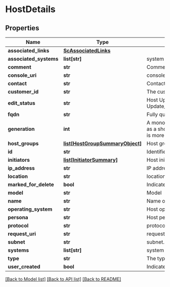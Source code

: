 # HostDetails

## Properties
Name | Type | Description | Notes
------------ | ------------- | ------------- | -------------
**associated_links** | [**ScAssociatedLinks**](ScAssociatedLinks.md) |  | [optional] 
**associated_systems** | **list[str]** | system IDs to which the host belongs to. | [optional] 
**comment** | **str** | Comment | [optional] 
**console_uri** | **str** | consoleUri for detailed storage object | [optional] 
**contact** | **str** | Contact information | [optional] 
**customer_id** | **str** | The customer application identifier | [optional] 
**edit_status** | **str** | Host Update or Delete progress status. Possible status are: Update_In_Progress,Update_Success,Update_Failed,Delete_In_Progress,Delete_Failed,Not_Applicable. | [optional] 
**fqdn** | **str** | Fully qualified domain name of the host. | [optional] 
**generation** | **int** | A monotonically increasing value. This value updates when the resource is updated and can be used as a short way to determine if a resource has changed or which of two different copies of a resource is more up to date. | [optional] 
**host_groups** | [**list[HostGroupSummaryObject]**](HostGroupSummaryObject.md) | Host group to which the host belongs to | [optional] 
**id** | **str** | Identifier for host. | [optional] 
**initiators** | [**list[InitiatorSummary]**](InitiatorSummary.md) | Host initiator list this host is associated with. | [optional] 
**ip_address** | **str** | IP address of the host. | [optional] 
**location** | **str** | location. | [optional] 
**marked_for_delete** | **bool** | Indicates whether host group is marked for deletion or not | [optional] 
**model** | **str** | Model | [optional] 
**name** | **str** | Name of the host. | [optional] 
**operating_system** | **str** | Host operating system. | [optional] 
**persona** | **str** | Host persona details. | [optional] 
**protocol** | **str** | protocol supported are : FC ,iSCSI or NVMe | [optional] 
**request_uri** | **str** | requestUri for host initiators | [optional] 
**subnet** | **str** | subnet. | [optional] 
**systems** | **list[str]** | system IDs to which the host belongs to | [optional] 
**type** | **str** | The type of resource. | [optional] 
**user_created** | **bool** | Indicates whether user created host or discovered host | [optional] 

[[Back to Model list]](../README.md#documentation-for-models) [[Back to API list]](../README.md#documentation-for-api-endpoints) [[Back to README]](../README.md)


